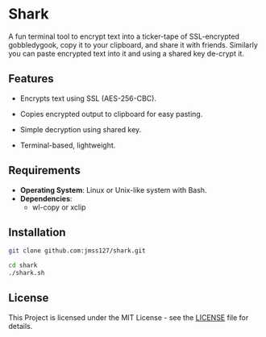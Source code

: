 # Shark

A fun terminal tool to encrypt text into a ticker-tape of SSL-encrypted gobbledygook, copy it to your clipboard, and share it with friends. Similarly you can paste encrypted text into it and using a shared key de-crypt it.

## Features

- Encrypts text using SSL (AES-256-CBC).

- Copies encrypted output to clipboard for easy pasting.

- Simple decryption using shared key.

- Terminal-based, lightweight.

## Requirements

- **Operating System**: Linux or Unix-like system with Bash.
- **Dependencies**:
  - wl-copy or xclip

## Installation

```bash
git clone github.com:jmss127/shark.git
```

```bash
cd shark
./shark.sh
```

## License

This Project is licensed under the MIT License - see the [LICENSE](LICENSE) file for details.
